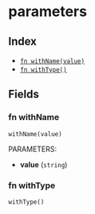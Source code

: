 # parameters



## Index

* [`fn withName(value)`](#fn-withname)
* [`fn withType()`](#fn-withtype)

## Fields

### fn withName

```jsonnet
withName(value)
```

PARAMETERS:

* **value** (`string`)


### fn withType

```jsonnet
withType()
```


